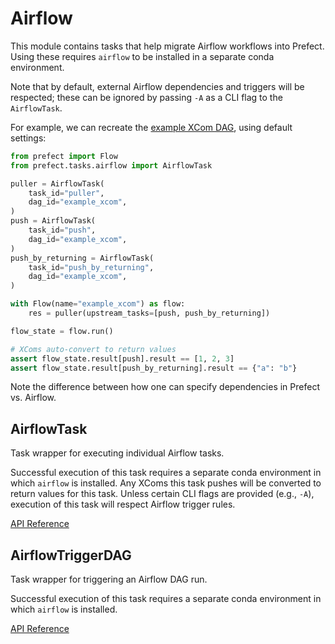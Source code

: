 # Airflow

This module contains tasks that help migrate Airflow workflows into Prefect. Using these requires `airflow` to be installed in a separate conda environment.

Note that by default, external Airflow dependencies and triggers will be respected; these can be ignored by passing `-A` as a CLI flag to the `AirflowTask`.

For example, we can recreate the [example XCom DAG](https://github.com/apache/airflow/blob/master/airflow/example_dags/example_xcom.py), using
default settings:

```python
from prefect import Flow
from prefect.tasks.airflow import AirflowTask

puller = AirflowTask(
    task_id="puller",
    dag_id="example_xcom",
)
push = AirflowTask(
    task_id="push",
    dag_id="example_xcom",
)
push_by_returning = AirflowTask(
    task_id="push_by_returning",
    dag_id="example_xcom",
)

with Flow(name="example_xcom") as flow:
    res = puller(upstream_tasks=[push, push_by_returning])

flow_state = flow.run()

# XComs auto-convert to return values
assert flow_state.result[push].result == [1, 2, 3]
assert flow_state.result[push_by_returning].result == {"a": "b"}
```

Note the difference between how one can specify dependencies in Prefect vs. Airflow.

## AirflowTask <Badge text="task"/>

Task wrapper for executing individual Airflow tasks.

Successful execution of this task requires a separate conda environment in which `airflow` is installed. Any XComs this task pushes will be converted to return values for this task. Unless certain CLI flags are provided (e.g., `-A`), execution of this task will respect Airflow trigger rules.

[API Reference](/api/tasks/airflow.html#prefect-tasks-airflow-airflow-airflowtask)

## AirflowTriggerDAG <Badge text="task"/>

Task wrapper for triggering an Airflow DAG run.

Successful execution of this task requires a separate conda environment in which `airflow` is installed.

[API Reference](/api/tasks/airflow.html#prefect-tasks-airflow-airflow-airflowtriggerdag)
